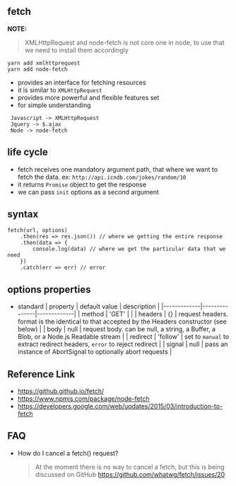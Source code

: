 ## fetch

**NOTE:**

> XMLHttpRequest and node-fetch is not core one in node, to use that we need to install them accordingly

```
yarn add xmlhttprequest
yarn add node-fetch
```

-   provides an interface for fetching resources
-   it is similar to `XMLHttpRequest`
-   provides more powerful and flexible features set
-   for simple understanding

```
 Javascript -> XMLHttpRequest
 Jquery -> $.ajax
 Node -> node-fetch
```

## life cycle

-   fetch receives one mandatory argument path, that where we want to fetch the data.
    ex: `http://api.icndb.com/jokes/random/10`
-   it returns `Promise` object to get the response
-   we can pass `init` options as a second argument

## syntax

```
fetch(url, options)
    .then(res => res.json()) // where we getting the entire response
    .then(data => {
        console.log(data) // where we get the particular data that we need
    })
    .catch(err => err) // error
```

## options properties

-   standard
    | property | default value | description |
    |-------------|---------------|-------------|
    | method | 'GET' | |
    | headers | {} | request headers. format is the identical to that accepted by the Headers constructor (see below) |
    | body | null | request body. can be null, a string, a Buffer, a Blob, or a Node.js Readable stream |
    | redirect | 'follow' | set to `manual` to extract redirect headers, `error` to reject redirect |
    | signal | null | pass an instance of AbortSignal to optionally abort requests |

## Reference Link

-   https://github.github.io/fetch/
-   https://www.npmjs.com/package/node-fetch
-   https://developers.google.com/web/updates/2015/03/introduction-to-fetch

## FAQ

-   How do I cancel a fetch() request?
    > At the moment there is no way to cancel a fetch, but this is being discussed on GitHub
    > https://github.com/whatwg/fetch/issues/20
